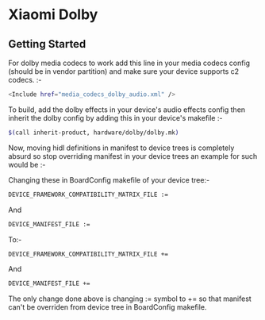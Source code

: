 Xiaomi Dolby
==============

Getting Started
---------------
For dolby media codecs to work add this line in your media codecs config (should be in vendor partition) and make sure your device supports c2 codecs. :-

```bash
<Include href="media_codecs_dolby_audio.xml" />
```

To build, add the dolby effects in your device's audio effects config then inherit the dolby config by adding this in your device's makefile :-

```bash
$(call inherit-product, hardware/dolby/dolby.mk)
```

Now, moving hidl definitions in manifest to device trees is completely absurd so stop overriding manifest in your device trees an example for such would be :-

Changing these in BoardConfig makefile of your device tree:-

```bash
DEVICE_FRAMEWORK_COMPATIBILITY_MATRIX_FILE :=
```
And

```bash
DEVICE_MANIFEST_FILE :=
```

To:-

```bash
DEVICE_FRAMEWORK_COMPATIBILITY_MATRIX_FILE +=
```
And

```bash
DEVICE_MANIFEST_FILE +=
```

The only change done above is changing := symbol to += so that manifest can't be overriden from device tree in BoardConfig makefile.

